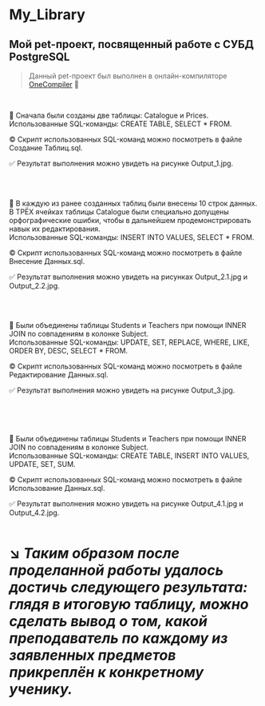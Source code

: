 # My_Library
## Мой pet-проект, посвященный работе с СУБД PostgreSQL
> Данный pet-проект был выполнен в онлайн-компиляторе [OneCompiler](https://onecompiler.com/) :link:

</br>

:black_square_button: Сначала были созданы две таблицы: Catalogue и Prices. </br> Использованные SQL-команды: CREATE TABLE, SELECT * FROM. 

:copyright: Скрипт использованных SQL-команд можно посмотреть в файле Создание Таблиц.sql. 

:white_check_mark: Результат выполнения можно увидеть на рисунке Output_1.jpg.

</br> </br>

:black_square_button: В каждую из ранее созданных таблиц были внесены 10 строк данных. </br> В ТРЁХ ячейках таблицы Catalogue были специально допущены орфографические ошибки, чтобы в дальнейшем продемонстрировать навык их редактирования. </br> Использованные SQL-команды: INSERT INTO VALUES, SELECT * FROM. 

:copyright: Скрипт использованных SQL-команд можно посмотреть в файле Внесение Данных.sql. 

:white_check_mark: Результат выполнения можно увидеть на рисунках Output_2.1.jpg и Output_2.2.jpg.

</br> </br>

:black_square_button: Были объединены таблицы Students и Teachers при помощи INNER JOIN по совпадениям в колонке Subject. </br> Использованные SQL-команды: UPDATE, SET, REPLACE, WHERE, LIKE, ORDER BY, DESC, SELECT * FROM. 

:copyright: Скрипт использованных SQL-команд можно посмотреть в файле Редактирование Данных.sql. 

:white_check_mark: Результат выполнения можно увидеть на рисунке Output_3.jpg. </br> </br>

</br> </br>

:black_square_button: Были объединены таблицы Students и Teachers при помощи INNER JOIN по совпадениям в колонке Subject. </br> Использованные SQL-команды: CREATE TABLE, INSERT INTO VALUES, UPDATE, SET, SUM. 

:copyright: Скрипт использованных SQL-команд можно посмотреть в файле Использование Данных.sql. 

:white_check_mark: Результат выполнения можно увидеть на рисунке Output_4.1.jpg и Output_4.2.jpg. </br> </br>

# :arrow_lower_right: ***Таким образом после проделанной работы удалось достичь следующего результата: глядя в итоговую таблицу, можно сделать вывод о том, какой преподаватель по каждому из заявленных предметов прикреплён к конкретному ученику.***


